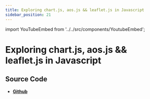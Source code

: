 ```yaml
---
title: Exploring chart.js, aos.js && leaflet.js in Javascript
sidebar_position: 21
---
```


import YouTubeEmbed from '../../src/components/YoutubeEmbed';

# Exploring chart.js, aos.js && leaflet.js in Javascript

<YouTubeEmbed videoId="HpTgIIxzxQg" />

## Source Code

- [**Github**](https://github.com/isarojdahal/javascript-workshop)
